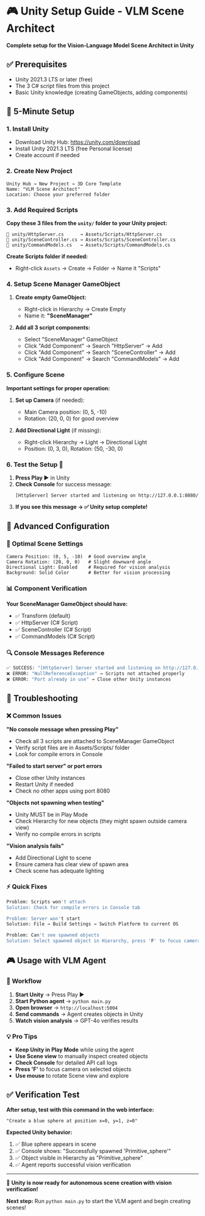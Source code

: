 # 🎮 Unity Setup Guide - VLM Scene Architect

**Complete setup for the Vision-Language Model Scene Architect in Unity**

## ✅ **Prerequisites**
- Unity 2021.3 LTS or later (free)
- The 3 C# script files from this project
- Basic Unity knowledge (creating GameObjects, adding components)

## 🚀 **5-Minute Setup**

### **1. Install Unity**
- Download Unity Hub: https://unity.com/download
- Install Unity 2021.3 LTS (free Personal license)
- Create account if needed

### **2. Create New Project**
```
Unity Hub → New Project → 3D Core Template
Name: "VLM Scene Architect" 
Location: Choose your preferred folder
```

### **3. Add Required Scripts**
**Copy these 3 files from the `unity/` folder to your Unity project:**
```
📁 unity/HttpServer.cs      → Assets/Scripts/HttpServer.cs
📁 unity/SceneController.cs → Assets/Scripts/SceneController.cs  
📁 unity/CommandModels.cs   → Assets/Scripts/CommandModels.cs
```

**Create Scripts folder if needed:**
- Right-click `Assets` → Create → Folder → Name it "Scripts"

### **4. Setup Scene Manager GameObject**
1. **Create empty GameObject:**
   - Right-click in Hierarchy → Create Empty
   - Name it: **"SceneManager"**

2. **Add all 3 script components:**
   - Select "SceneManager" GameObject
   - Click "Add Component" → Search "HttpServer" → Add
   - Click "Add Component" → Search "SceneController" → Add  
   - Click "Add Component" → Search "CommandModels" → Add

### **5. Configure Scene**
**Important settings for proper operation:**

1. **Set up Camera** (if needed):
   - Main Camera position: (0, 5, -10)
   - Rotation: (20, 0, 0) for good overview

2. **Add Directional Light** (if missing):
   - Right-click Hierarchy → Light → Directional Light
   - Position: (0, 3, 0), Rotation: (50, -30, 0)

### **6. Test the Setup** 🧪
1. **Press Play ▶️** in Unity
2. **Check Console** for success message:
   ```
   [HttpServer] Server started and listening on http://127.0.0.1:8080/
   ```
3. **If you see this message → ✅ Unity setup complete!**

## 🔧 **Advanced Configuration**

### **🎯 Optimal Scene Settings**
```
Camera Position: (0, 5, -10)  # Good overview angle
Camera Rotation: (20, 0, 0)   # Slight downward angle
Directional Light: Enabled    # Required for vision analysis
Background: Solid Color       # Better for vision processing
```

### **📊 Component Verification**
**Your SceneManager GameObject should have:**
- ✅ Transform (default)
- ✅ HttpServer (C# Script)
- ✅ SceneController (C# Script) 
- ✅ CommandModels (C# Script)

### **🔍 Console Messages Reference**
```bash
✅ SUCCESS: "[HttpServer] Server started and listening on http://127.0.0.1:8080/"
❌ ERROR: "NullReferenceException" → Scripts not attached properly
❌ ERROR: "Port already in use" → Close other Unity instances
```

## 🚨 **Troubleshooting**

### **❌ Common Issues**

**"No console message when pressing Play"**
- Check all 3 scripts are attached to SceneManager GameObject
- Verify script files are in Assets/Scripts/ folder
- Look for compile errors in Console

**"Failed to start server" or port errors**
- Close other Unity instances
- Restart Unity if needed
- Check no other apps using port 8080

**"Objects not spawning when testing"**
- Unity MUST be in Play Mode
- Check Hierarchy for new objects (they might spawn outside camera view)
- Verify no compile errors in scripts

**"Vision analysis fails"**
- Add Directional Light to scene
- Ensure camera has clear view of spawn area
- Check scene has adequate lighting

### **⚡ Quick Fixes**
```bash
Problem: Scripts won't attach
Solution: Check for compile errors in Console tab

Problem: Server won't start  
Solution: File → Build Settings → Switch Platform to current OS

Problem: Can't see spawned objects
Solution: Select spawned object in Hierarchy, press 'F' to focus camera
```

## 🎮 **Usage with VLM Agent**

### **🔄 Workflow**
1. **Start Unity** → Press Play ▶️
2. **Start Python agent** → `python main.py`
3. **Open browser** → `http://localhost:5004`
4. **Send commands** → Agent creates objects in Unity
5. **Watch vision analysis** → GPT-4o verifies results

### **💡 Pro Tips**
- **Keep Unity in Play Mode** while using the agent
- **Use Scene view** to manually inspect created objects
- **Check Console** for detailed API call logs
- **Press 'F'** to focus camera on selected objects
- **Use mouse** to rotate Scene view and explore

## ✅ **Verification Test**

**After setup, test with this command in the web interface:**
```
"Create a blue sphere at position x=0, y=1, z=0"
```

**Expected Unity behavior:**
1. ✅ Blue sphere appears in scene
2. ✅ Console shows: "Successfully spawned 'Primitive_sphere'"
3. ✅ Object visible in Hierarchy as "Primitive_sphere"
4. ✅ Agent reports successful vision verification

---

🎉 **Unity is now ready for autonomous scene creation with vision verification!**

**Next step:** Run `python main.py` to start the VLM agent and begin creating scenes! 